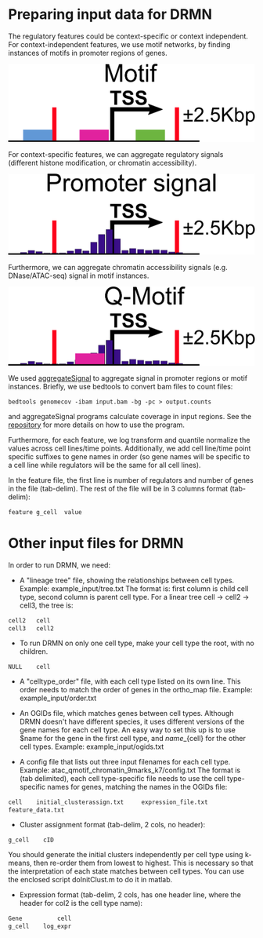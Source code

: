 # Preparing input data for DRMN

The regulatory features could be context-specific or context independent. For context-independent features, we use motif networks, by finding instances of motifs in promoter regions of genes.

![alt text](example_input/motif_small.png "Motif instances in gene promoter.")

For context-specific features, we can aggregate regulatory signals (different histone modification, or chromatin accessibility).

![alt text](example_input/signal_small.png "Aggregated signals in gene promoter.")

Furthermore, we can aggregate chromatin accessibility signals (e.g. DNase/ATAC-seq) signal in motif instances.

![alt text](example_input/qmotif_small.png "Q-Motif, aggregated signal in motif instances in gene promoter.")

We used [aggregateSignal](https://github.com/Roy-lab/aggregateSignal) to aggregate signal in promoter regions or motif instances. Briefly, we use bedtools to convert bam files to count files:
```
bedtools genomecov -ibam input.bam -bg -pc > output.counts
```
and aggregateSignal programs calculate coverage in input regions. See the [repository](https://github.com/Roy-lab/aggregateSignal) for more details on how to use the program.

Furthermore, for each feature, we log transform and quantile normalize the values across cell lines/time points. Additionally, we add cell line/time point specific suffixes to gene names in order (so gene names will be specific to a cell line while regulators will be the same for all cell lines). 

In the feature file, the first line is number of regulators and number of genes in the file (tab-delim).
The rest of the file will be in 3 columns format (tab-delim):
```
feature g_cell  value
```
# Other input files for DRMN

In order to run DRMN, we need: 

* A "lineage tree" file, showing the relationships between cell types.
Example: example_input/tree.txt
The format is: first column is child cell type, second column is parent cell type.
For a linear tree cell -> cell2 -> cell3, the tree is:
```
cell2   cell
cell3   cell2
```

   * To run DRMN on only one cell type, make your cell type the root, with no children.
```
NULL    cell
```

* A "celltype_order" file, with each cell type listed on its own line. This order needs to match the order of genes in the ortho_map file. Example: example_input/order.txt

* An OGIDs file, which matches genes between cell types. Although DRMN doesn't have different species, it uses different versions of the gene names for each cell type. An easy way to set this up is to use $name for the gene in the first cell type, and ${name}\_${cell} for the other cell types.
Example: example_input/ogids.txt

* A config file that lists out three input filenames for each cell type. Example: atac_qmotif_chromatin_9marks_k7/config.txt
The format is (tab delimited), each cell type-specific file needs to use the cell type-specific names for genes, matching the names in the OGIDs file:
```
cell    initial_clusterassign.txt     expression_file.txt    feature_data.txt
```

   * Cluster assignment format (tab-delim, 2 cols, no header):
```
g_cell    cID
```
   You should generate the initial clusters independently per cell type using k-means, then re-order them from lowest to highest. This is necessary so that the interpretation of each state matches between cell types. You can use the enclosed script doInitClust.m to do it in matlab.

   * Expression format (tab-delim, 2 cols, has one header line, where the header for col2 is the cell type name):
```
Gene          cell
g_cell    log_expr
```
